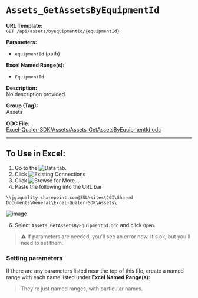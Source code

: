 # `Assets_GetAssetsByEquipmentId`

**URL Template:**  
`GET /api/assets/byequipmentid/{equipmentId}`

**Parameters:**  
- `equipmentId` (path)

**Excel Named Range(s):**  
- `EquipmentId`

**Description:**  
No description provided.

**Group (Tag):**  
Assets

**ODC File:**  
[Excel-Qualer-SDK/Assets/Assets_GetAssetsByEquipmentId.odc](https://github.com/Johnson-Gage-Inspection-Inc/qualer-sdk-odc/blob/main/Excel-Qualer-SDK/Assets/Assets_GetAssetsByEquipmentId.odc)

---

To Use in Excel:
---

1. Go to the ![`Data`](https://github.com/user-attachments/assets/da437a70-57b3-4c5b-bb01-4910ece19ed1)
 tab.
3. Click ![Existing Connections](https://github.com/user-attachments/assets/a2f1ed67-b2e0-4c23-ac90-68c870e60289)
4. Click ![`Browse for More...`](https://github.com/user-attachments/assets/8e698494-6865-41e7-b6fa-043aea81809a)
5. Paste the following into the URL bar
```
\\jgiquality.sharepoint.com@SSL\sites\JGI\Shared Documents\General\Excel-Qualer-SDK\Assets\
```

![image](https://github.com/user-attachments/assets/1e1a8d87-0377-446d-aaf5-d78562991db3)

6. Select `Assets_GetAssetsByEquipmentId.odc` and click `Open`.

> ⚠️ If parameters are needed, you'll see an error now. It's ok, but you'll need to set them.

### Setting parameters
If there are any parameters listed near the top of this file, create a named range with each name listed under **Excel Named Range(s):**
> They're just named ranges, with particular names.
